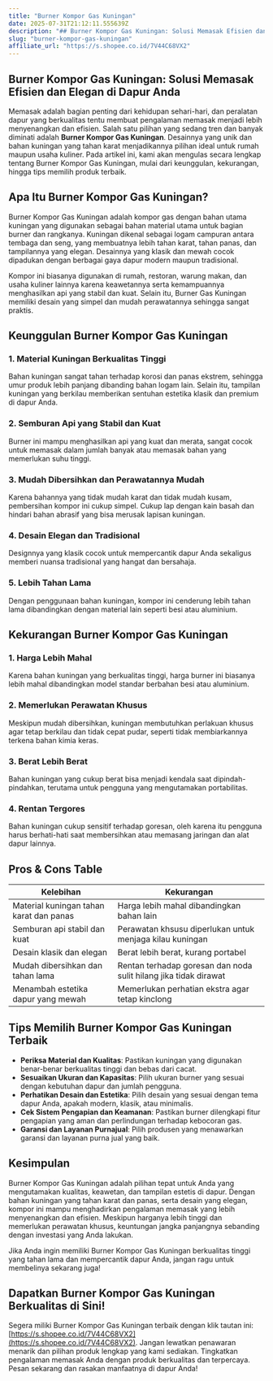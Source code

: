 ```yaml
---
title: "Burner Kompor Gas Kuningan"
date: 2025-07-31T21:12:11.555639Z
description: "## Burner Kompor Gas Kuningan: Solusi Memasak Efisien dan Elegan di Dapur Anda..."
slug: "burner-kompor-gas-kuningan"
affiliate_url: "https://s.shopee.co.id/7V44C68VX2"
---
```

## Burner Kompor Gas Kuningan: Solusi Memasak Efisien dan Elegan di Dapur Anda

Memasak adalah bagian penting dari kehidupan sehari-hari, dan peralatan dapur yang berkualitas tentu membuat pengalaman memasak menjadi lebih menyenangkan dan efisien. Salah satu pilihan yang sedang tren dan banyak diminati adalah **Burner Kompor Gas Kuningan**. Desainnya yang unik dan bahan kuningan yang tahan karat menjadikannya pilihan ideal untuk rumah maupun usaha kuliner. Pada artikel ini, kami akan mengulas secara lengkap tentang Burner Kompor Gas Kuningan, mulai dari keunggulan, kekurangan, hingga tips memilih produk terbaik.

## Apa Itu Burner Kompor Gas Kuningan?

Burner Kompor Gas Kuningan adalah kompor gas dengan bahan utama kuningan yang digunakan sebagai bahan material utama untuk bagian burner dan rangkanya. Kuningan dikenal sebagai logam campuran antara tembaga dan seng, yang membuatnya lebih tahan karat, tahan panas, dan tampilannya yang elegan. Desainnya yang klasik dan mewah cocok dipadukan dengan berbagai gaya dapur modern maupun tradisional.

Kompor ini biasanya digunakan di rumah, restoran, warung makan, dan usaha kuliner lainnya karena keawetannya serta kemampuannya menghasilkan api yang stabil dan kuat. Selain itu, Burner Gas Kuningan memiliki desain yang simpel dan mudah perawatannya sehingga sangat praktis.

## Keunggulan Burner Kompor Gas Kuningan

### 1. Material Kuningan Berkualitas Tinggi
Bahan kuningan sangat tahan terhadap korosi dan panas ekstrem, sehingga umur produk lebih panjang dibanding bahan logam lain. Selain itu, tampilan kuningan yang berkilau memberikan sentuhan estetika klasik dan premium di dapur Anda.

### 2. Semburan Api yang Stabil dan Kuat
Burner ini mampu menghasilkan api yang kuat dan merata, sangat cocok untuk memasak dalam jumlah banyak atau memasak bahan yang memerlukan suhu tinggi.

### 3. Mudah Dibersihkan dan Perawatannya Mudah
Karena bahannya yang tidak mudah karat dan tidak mudah kusam, pembersihan kompor ini cukup simpel. Cukup lap dengan kain basah dan hindari bahan abrasif yang bisa merusak lapisan kuningan.

### 4. Desain Elegan dan Tradisional
Designnya yang klasik cocok untuk mempercantik dapur Anda sekaligus memberi nuansa tradisional yang hangat dan bersahaja.

### 5. Lebih Tahan Lama
Dengan penggunaan bahan kuningan, kompor ini cenderung lebih tahan lama dibandingkan dengan material lain seperti besi atau aluminium.

## Kekurangan Burner Kompor Gas Kuningan

### 1. Harga Lebih Mahal
Karena bahan kuningan yang berkualitas tinggi, harga burner ini biasanya lebih mahal dibandingkan model standar berbahan besi atau aluminium.

### 2. Memerlukan Perawatan Khusus
Meskipun mudah dibersihkan, kuningan membutuhkan perlakuan khusus agar tetap berkilau dan tidak cepat pudar, seperti tidak membiarkannya terkena bahan kimia keras.

### 3. Berat Lebih Berat
Bahan kuningan yang cukup berat bisa menjadi kendala saat dipindah-pindahkan, terutama untuk pengguna yang mengutamakan portabilitas.

### 4. Rentan Tergores
Bahan kuningan cukup sensitif terhadap goresan, oleh karena itu pengguna harus berhati-hati saat membersihkan atau memasang jaringan dan alat dapur lainnya.

## Pros & Cons Table

| Kelebihan                                  | Kekurangan                                                       |
|--------------------------------------------|------------------------------------------------------------------|
| Material kuningan tahan karat dan panas   | Harga lebih mahal dibandingkan bahan lain                        |
| Semburan api stabil dan kuat             | Perawatan khsusu diperlukan untuk menjaga kilau kuningan       |
| Desain klasik dan elegan                 | Berat lebih berat, kurang portabel                              |
| Mudah dibersihkan dan tahan lama        | Rentan terhadap goresan dan noda sulit hilang jika tidak dirawat  |
| Menambah estetika dapur yang mewah      | Memerlukan perhatian ekstra agar tetap kinclong                  |

## Tips Memilih Burner Kompor Gas Kuningan Terbaik

- **Periksa Material dan Kualitas**: Pastikan kuningan yang digunakan benar-benar berkualitas tinggi dan bebas dari cacat.
- **Sesuaikan Ukuran dan Kapasitas**: Pilih ukuran burner yang sesuai dengan kebutuhan dapur dan jumlah pengguna.
- **Perhatikan Desain dan Estetika**: Pilih desain yang sesuai dengan tema dapur Anda, apakah modern, klasik, atau minimalis.
- **Cek Sistem Pengapian dan Keamanan**: Pastikan burner dilengkapi fitur pengapian yang aman dan perlindungan terhadap kebocoran gas.
- **Garansi dan Layanan Purnajual**: Pilih produsen yang menawarkan garansi dan layanan purna jual yang baik.

## Kesimpulan

Burner Kompor Gas Kuningan adalah pilihan tepat untuk Anda yang mengutamakan kualitas, keawetan, dan tampilan estetis di dapur. Dengan bahan kuningan yang tahan karat dan panas, serta desain yang elegan, kompor ini mampu menghadirkan pengalaman memasak yang lebih menyenangkan dan efisien. Meskipun harganya lebih tinggi dan memerlukan perawatan khusus, keuntungan jangka panjangnya sebanding dengan investasi yang Anda lakukan.

Jika Anda ingin memiliki Burner Kompor Gas Kuningan berkualitas tinggi yang tahan lama dan mempercantik dapur Anda, jangan ragu untuk membelinya sekarang juga!

## Dapatkan Burner Kompor Gas Kuningan Berkualitas di Sini!

Segera miliki Burner Kompor Gas Kuningan terbaik dengan klik tautan ini: [https://s.shopee.co.id/7V44C68VX2](https://s.shopee.co.id/7V44C68VX2). Jangan lewatkan penawaran menarik dan pilihan produk lengkap yang kami sediakan. Tingkatkan pengalaman memasak Anda dengan produk berkualitas dan terpercaya. Pesan sekarang dan rasakan manfaatnya di dapur Anda!